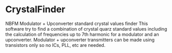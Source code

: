 # CrystalFinder
NBFM Modulator + Upconverter standard crystal values finder
This software try to find a combination of crystal quarz standard 
values including the calculation of frequencies up to 7th harmonic 
for a modulator and an upconverter.
Modulator + upconverter transmitters can be made using transistors only
so no ICs, PLL, etc are needed.

